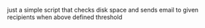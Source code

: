  just a simple script that checks disk space and sends email to given recipients when above defined threshold 
